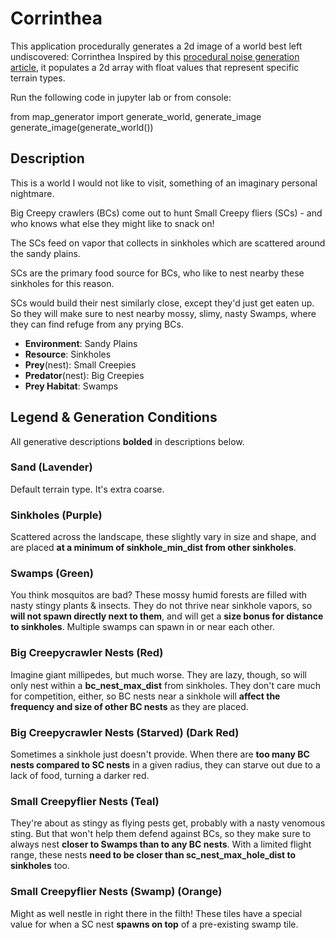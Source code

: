 # Corrinthea

This application procedurally generates a 2d image of a world best left undiscovered: Corrinthea
Inspired by this [procedural noise generation article](https://medium.com/inspired-to-program-%E3%85%82-%D9%88-%CC%91%CC%91/procedural-generation-in-python-7b75127b2f74), it populates a 2d array with float values that represent specific terrain types.

Run the following code in jupyter lab or from console: 

from map_generator import generate_world, generate_image
generate_image(generate_world())


## Description
This is a world I would not like to visit, something of an imaginary personal nightmare.

Big Creepy crawlers (BCs) come out to hunt Small Creepy fliers (SCs) - and who knows what else they might like to snack on!

The SCs feed on vapor that collects in sinkholes which are scattered around the sandy plains.

SCs are the primary food source for BCs, who like to nest nearby these sinkholes for this reason.

SCs would build their nest similarly close, except they'd just get eaten up. So they will make sure to nest nearby mossy, slimy, nasty Swamps, where they can find refuge from any prying BCs. 


* **Environment**: Sandy Plains
* **Resource**: Sinkholes
* **Prey**(nest): Small Creepies
* **Predator**(nest): Big Creepies
* **Prey Habitat**: Swamps


## Legend & Generation Conditions

All generative descriptions **bolded** in descriptions below.

### Sand (Lavender)
Default terrain type. It's extra coarse.

### Sinkholes (Purple)
Scattered across the landscape, these slightly vary in size and shape, and are placed **at a minimum of sinkhole_min_dist from other sinkholes**.

### Swamps (Green)
You think mosquitos are bad? These mossy humid forests are filled with nasty stingy plants & insects. They do not thrive near sinkhole vapors, so **will not spawn directly next to them**, and will get a **size bonus for distance to sinkholes**. Multiple swamps can spawn in or near each other.

### Big Creepycrawler Nests (Red)
Imagine giant millipedes, but much worse. They are lazy, though, so will only nest within a **bc_nest_max_dist** from sinkholes.
They don't care much for competition, either, so BC nests near a sinkhole will **affect the frequency and size of other BC nests** as they are placed.

### Big Creepycrawler Nests (Starved) (Dark Red)
Sometimes a sinkhole just doesn't provide. When there are **too many BC nests compared to SC nests** in a given radius, they can starve out due to a lack of food, turning a darker red. 

### Small Creepyflier Nests (Teal)
They're about as stingy as flying pests get, probably with a nasty venomous sting. But that won't help them defend against BCs, so they make sure to always nest **closer to Swamps than to any BC nests**. 
With a limited flight range, these nests **need to be closer than sc_nest_max_hole_dist to sinkholes** too.  

### Small Creepyflier Nests (Swamp) (Orange)
Might as well nestle in right there in the filth! These tiles have a special value for when a SC nest **spawns on top** of a pre-existing swamp tile.   
